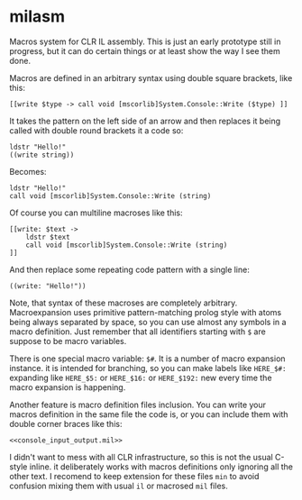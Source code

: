 milasm
======

Macros system for CLR IL assembly. This is just an early prototype still in progress, but it can do certain things or at least show the way I see them done.

Macros are defined in an arbitrary syntax using double square brackets, like this:

    [[write $type -> call void [mscorlib]System.Console::Write ($type) ]]

It takes the pattern on the left side of an arrow and then replaces it being called with double round brackets it a code so:

    ldstr "Hello!"
    ((write string))
    
Becomes:

    ldstr "Hello!"
    call void [mscorlib]System.Console::Write (string)
    
Of course you can multiline macroses like this:

    [[write: $text -> 
	    ldstr $text 
	    call void [mscorlib]System.Console::Write (string) 
    ]]

And then replace some repeating code pattern with a single line:

    ((write: "Hello!"))
    
Note, that syntax of these macroses are completely arbitrary. Macroexpansion uses primitive pattern-matching prolog style with atoms being always separated by space, so you can use almost any symbols in a macro definition. Just remember that all identifiers starting with `$` are suppose to be macro variables. 

There is one special macro variable: `$#`. It is a number of macro expansion instance. it is intended for branching, so you can make labels like `HERE_$#:` expanding like `HERE_$5:` or `HERE_$16:` or `HERE_$192:` new every time the macro expansion is happening.

Another feature is macro definition files inclusion. You can write your macros definition in the same file the code is, or you can include them with double corner braces like this:

    <<console_input_output.mil>>
 
I didn't want to mess with all CLR infrastructure, so this is not the usual C-style inline. it deliberately works with macros definitions only ignoring all the other text. I recomend to keep extension for these files `min` to avoid confusion mixing them with usual `il` or macrosed `mil` files.
